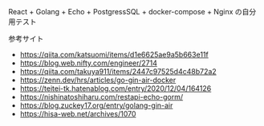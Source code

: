 React + Golang + Echo + PostgressSQL + docker-compose + Nginx の自分用テスト

参考サイト

- https://qiita.com/katsuomi/items/d1e6625ae9a5b663e11f
- https://blog.web.nifty.com/engineer/2714
- https://qiita.com/takuya911/items/2447c97525d4c48b72a2
- https://zenn.dev/hrs/articles/go-gin-air-docker
- https://teitei-tk.hatenablog.com/entry/2020/12/04/164126
- https://nishinatoshiharu.com/restapi-echo-gorm/
- https://blog.zuckey17.org/entry/golang-gin-air
- https://hisa-web.net/archives/1070

